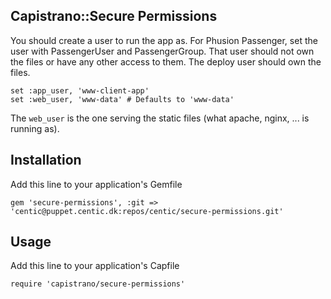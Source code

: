 Capistrano::Secure Permissions
---------------

You should create a user to run the app as. For Phusion Passenger, set the user with PassengerUser and PassengerGroup.
That user should not own the files or have any other access to them.
The deploy user should own the files.

````
set :app_user, 'www-client-app'
set :web_user, 'www-data' # Defaults to 'www-data'
````

The `web_user` is the one serving the static files (what apache, nginx, ... is running as).


Installation
-------

Add this line to your application's Gemfile

````
gem 'secure-permissions', :git => 'centic@puppet.centic.dk:repos/centic/secure-permissions.git'
````


Usage
-----

Add this line to your application's Capfile

````
require 'capistrano/secure-permissions'
````

